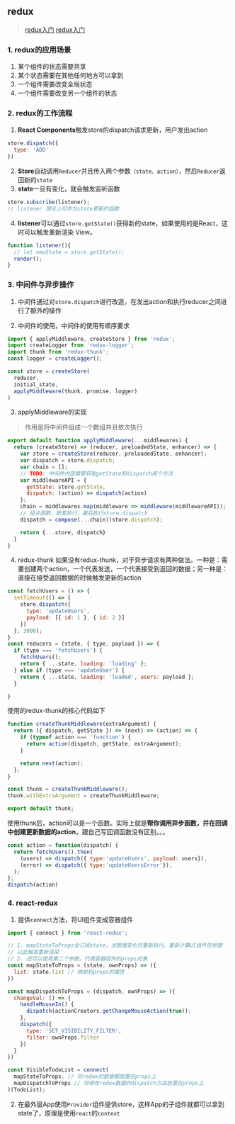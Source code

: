 ## redux
> [redux入门](http://www.ruanyifeng.com/blog/2016/09/redux_tutorial_part_one_basic_usages.html)
> [redux入门](http://www.ruanyifeng.com/blog/2016/09/redux_tutorial_part_two_async_operations.html)

### 1. redux的应用场景
1. 某个组件的状态需要共享
2. 某个状态需要在其他任何地方可以拿到
3. 一个组件需要改变全局状态
4. 一个组件需要改变另一个组件的状态

### 2. redux的工作流程
1. **React Components**触发store的dispatch请求更新，用户发出action
```js
store.dispatch({
  type: 'ADD'
})
```
2. **Store**自动调用```Reducer```并且传入两个参数```（state、action）```，然后```Reducer```返回新的```state```
3. **state**一旦有变化，就会触发监听函数
```js
store.subscribe(listener);
// listener 理论上可作为state更新的函数
```
4. **listener**可以通过```store.getState()```获得新的state，如果使用的是React，这时可以触发重新渲染 View。
```js
function listener(){
  // let newState = store.getState();
  render();
}
```

### 3. 中间件与异步操作
1. 中间件通过对```store.dispatch```进行改造，在发出action和执行reducer之间进行了额外的操作

2. 中间件的使用，中间件的使用有顺序要求
```js
import { applyMiddleware, createStore } from 'redux';
import createLogger from 'redux-logger';
import thunk from 'redux-thunk';
const logger = createLogger();

const store = createStore(
  reducer,
  initial_state,
  applyMiddleware(thunk, promise, logger)  
)
```

3. applyMiddleware的实现
> 作用是将中间件组成一个数组并且依次执行
```js
export default function applyMiddleware(...middlewares) {
  return (createStore) => (reducer, preloadedState, enhancer) => {
    var store = createStore(reducer, preloadedState, enhancer);
    var dispatch = store.dispatch;
    var chain = [];
    // TODO: 中间件内部需要获取getState和dispatch两个方法
    var middlewareAPI = {
      getState: store.getState,
      dispatch: (action) => dispatch(action)
    };
    chain = middlewares.map(middleware => middleware(middlewareAPI));
    // 组合函数，嵌套执行，最后执行store.dispatch
    dispatch = compose(...chain)(store.dispatch);

    return {...store, dispatch}
  }
}
```
4. redux-thunk
如果没有redux-thunk，对于异步请求有两种做法。一种是：需要创建两个action，一个代表发送，一个代表接受到返回的数据；另一种是：直接在接受返回数据的时候触发更新的action
```js
const fetchUsers = () => {
  setTimeout(() => {
    store.dispatch({
      type: 'updateUsers',
      payload: [{ id: 1 }, { id: 2 }]
    })
  }, 3000);
}
const reducers = (state, { type, payload }) => {
  if (type === 'fetchUsers') {
    fetchUsers();
    return { ...state, loading: 'loading' };
  } else if (type === 'updateUser') {
    return { ...state, loading: 'loaded', users: payload };
  }

}
```
使用的redux-thunk的核心代码如下
```js
function createThunkMiddleware(extraArgument) {
  return ({ dispatch, getState }) => (next) => (action) => {
    if (typeof action === 'function') {
      return action(dispatch, getState, extraArgument);
    }

    return next(action);
  };
}

const thunk = createThunkMiddleware();
thunk.withExtraArgument = createThunkMiddleware;

export default thunk;
```
使用thunk后，action可以是一个函数。实际上就是**帮你调用异步函数，并在回调中创建更新数据的action**，跟自己写回调函数没有区别。。。
```js
const action = function(dispatch) {
  return fetchUsers().then(
    (users) => dispatch({ type:'updateUsers', payload: users}),
    (error) => dispatch({ type:'updateUsersError'}),
  );
};
dispatch(action)
```


### 4. react-redux
1. 提供```connect```方法，将UI组件变成容器组件
```js
import { connect } from 'react-redux';

// 1. mapStateToProps会订阅state，当数据变化时重新执行，重新计算UI组件的参数
// 以此触发重新渲染
// 2. 还可以使用第二个参数，代表容器组件的props对象
const mapStateToProps = (state, ownProps) => ({
  list: state.list // 映射到props的属性
})

const mapDispatchToProps = (dispatch, ownProps) => ({
  changeVal: () => {
    handleMouseIn() {
      dispatch(actionCreators.getChangeMouseAction(true));
    },
    dispatch({
      type: 'SET_VISIBILITY_FILTER',
      filter: ownProps.filter
    })
  }
})

const VisibleTodoList = connect(
  mapStateToProps, // 将redux的数据都放置在props上
  mapDispatchToProps // 将修改redux数据的dispatch方法放置在props上
)(TodoList);
```
2. 在最外层App使用```Provider```组件提供store，这样App的子组件就都可以拿到state了，原理是使用```react```的```context```
